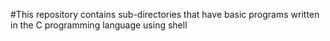 #This repository contains sub-directories that have basic programs written in the C programming language using shell
